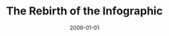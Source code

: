 ---
date: 2009-01-01
title:  The Rebirth of the Infographic
source: "eMedia Vitals: Sean Blanda"
sourceUrl: http://emediavitals.com/article/16/rebirth-infographic
pdfLink: 20091104-hardy-infographic-emedia.pdf
---